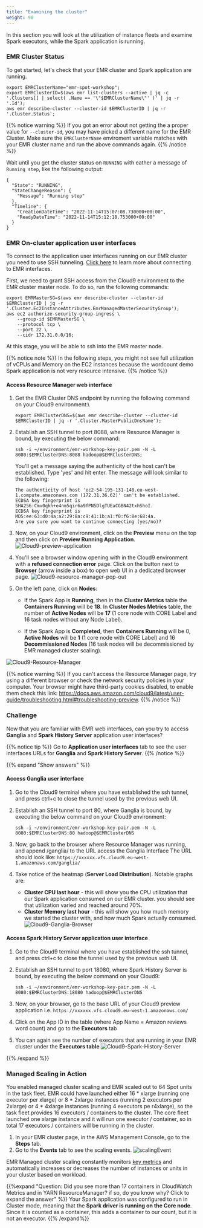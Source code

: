 ```yaml
---
title: "Examining the cluster"
weight: 90
---
```


In this section you will look at the utilization of instance fleets and examine Spark executors, while the Spark application is running.

### EMR Cluster Status
To get started, let's check that your EMR cluster and Spark application are running.  

```
export EMRClusterName="emr-spot-workshop";
export EMRClusterID=$(aws emr list-clusters --active | jq -c '.Clusters[] | select( .Name == '\"$EMRClusterName\"' )' | jq -r '.Id');
aws emr describe-cluster --cluster-id $EMRClusterID | jq -r '.Cluster.Status';
```

{{% notice warning %}}
If you got an error about not getting the a proper value for `--cluster-id`, you may have picked a different name for the EMR Cluster. Make sure the `EMRClusterName` enviroment variable matches with your EMR cluster name and run the above commands again.
{{% /notice %}}

Wait until you get the cluster status on `RUNNING` with eather a message of `Running step`, like the following output:

```
{
  "State": "RUNNING",
  "StateChangeReason": {
    "Message": "Running step"
  },
  "Timeline": {
    "CreationDateTime": "2022-11-14T15:07:08.730000+00:00",
    "ReadyDateTime": "2022-11-14T15:12:18.753000+00:00"
  }
}
```

### EMR On-cluster application user interfaces
To connect to the application user interfaces running on our EMR cluster you need to use SSH tunneling. [Click here](https://docs.aws.amazon.com/emr/latest/ManagementGuide/emr-web-interfaces.html) to learn more about connecting to EMR interfaces.  

First, we need to grant SSH access from the Cloud9 environment to the EMR cluster master node. To do so, run the following commands:

```
export EMRMasterSG=$(aws emr describe-cluster --cluster-id $EMRClusterID | jq -r '.Cluster.Ec2InstanceAttributes.EmrManagedMasterSecurityGroup');
aws ec2 authorize-security-group-ingress \
    --group-id $EMRMasterSG \
    --protocol tcp \
    --port 22 \
    --cidr 172.31.0.0/16;
```

At this stage, you will be able to ssh into the EMR master node. 

{{% notice note %}}
In the following steps, you might not see full utilization of vCPUs and Memory on the EC2 instances because the wordcount demo Spark application is not very resource intensive.
{{% /notice %}}

#### Access Resource Manager web interface

1. Get the EMR Cluster DNS endpoint by running the following command on your Cloud9 environment:\

    ```
    export EMRClusterDNS=$(aws emr describe-cluster --cluster-id $EMRClusterID | jq -r '.Cluster.MasterPublicDnsName');
    ```

1. Establish an SSH tunnel to port 8088, where Resource Manager is bound, by executing the below command: 

    ```    
    ssh -i ~/environment/emr-workshop-key-pair.pem -N -L 8080:$EMRClusterDNS:8088 hadoop@$EMRClusterDNS;
    ```

    You'll get a message saying the authenticity of the host can't be established. Type 'yes' and hit enter. The message will look similar to the following:

    ```
    The authenticity of host 'ec2-54-195-131-148.eu-west-1.compute.amazonaws.com (172.31.36.62)' can't be established.
    ECDSA key fingerprint is SHA256:Cmv0qkh+e4nm5qir6a9fPN5DlgTUEaCGBN42txhShoI.
    ECDSA key fingerprint is MD5:ee:63:d0:4a:a2:29:8a:c9:41:1b:a1:f0:f6:8e:68:4a.
    Are you sure you want to continue connecting (yes/no)? 
    ```
    
1. Now, on your Cloud9 environment, click on the **Preview** menu on the top and then click on **Preview Running Application**.
![Cloud9-preview-application](/images/running-emr-spark-apps-on-spot/cloud9-preview-application.png)

1. You'll see a browser window opening with in the Cloud9 environment with a **refused connection error** page. Click on the button next to **Browser** (arrow inside a box) to open web UI in a dedicated browser page.
![Cloud9-resource-manager-pop-out](/images/running-emr-spark-apps-on-spot/cloud9-resource-manager-pop-out.png)

1. On the left pane, click on **Nodes**:

    * If the Spark App is **Running**, then in the **Cluster Metrics** table the **Containers Running** will be  **18**. In **Cluster Nodes Metrics** table, the number of **Active Nodes** will be **17** (1 core node with CORE Label and 16 task nodes without any Node Label). 

    * If the Spark App is **Completed**, then **Containers Running** will be 0, **Active Nodes** will be  **1** (1 core node with CORE Label) and 16 **Decommissioned Nodes** (16 task nodes will be decommissioned by EMR managed cluster scaling).

![Cloud9-Resource-Manager](/images/running-emr-spark-apps-on-spot/cloud9-resource-manager-browser.png)

{{% notice warning %}}
If you can't access the Resource Manager page, try using a different browser or check the network security policies in your computer. Your browser might have third-party cookies disabled, to enable them check this link: https://docs.aws.amazon.com/cloud9/latest/user-guide/troubleshooting.html#troubleshooting-preview.
{{% /notice %}}

### Challenge 

Now that you are familiar with EMR web interfaces, can you try to access **Ganglia** and **Spark History Server** application user interfaces?

{{% notice tip %}}
Go to **Application user interfaces** tab to see the user interfaces URLs for  **Ganglia** and **Spark History Server**.
{{% /notice %}}

{{% expand "Show answers" %}}

#### Access Ganglia user interface

1. Go to the Cloud9 terminal where you have established the ssh tunnel, and press ctrl+c to close the tunnel used by the previous web UI. 
1. Establish an SSH tunnel to port 80, where Ganglia is bound, by executing the below command on your Cloud9 environment: 

    ```
    ssh -i ~/environment/emr-workshop-key-pair.pem -N -L 8080:$EMRClusterDNS:80 hadoop@$EMRClusterDNS
    ```

1. Now, go back to the browser where Resource Manager was running, and append /ganglia/ to the URL access the Ganglia Interface The URL should look like: `https://xxxxxx.vfs.cloud9.eu-west-1.amazonaws.com/ganglia/`


1. Take notice of the heatmap (**Server Load Distribution**). Notable graphs are:  

    * **Cluster CPU last hour** - this will show you the CPU utilization that our Spark application consumed on our EMR cluster. you should see that utilization varied and reached around 70%.  
    * **Cluster Memory last hour** - this will show you how much memory we started the cluster with, and how much Spark actually consumed.  
![Cloud9-Ganglia-Browser](/images/running-emr-spark-apps-on-spot/cloud9-ganglia-browser.png)
    

#### Access Spark History Server application user interface

1. Go to the Cloud9 terminal where you have established the ssh tunnel, and press ctrl+c to close the tunnel used by the previous web UI. 
1. Establish an SSH tunnel to port 18080, where Spark History Server is bound, by executing the below command on your Cloud9: 


    ```
    ssh -i ~/environment/emr-workshop-key-pair.pem -N -L 8080:$EMRClusterDNS:18080 hadoop@$EMRClusterDNS
    ```

1. Now, on your browser, go to the base URL of your Cloud9 preview application i.e. `https://xxxxxx.vfs.cloud9.eu-west-1.amazonaws.com/`
1. Click on the App ID in the table (where App Name = Amazon reviews word count) and go to the **Executors** tab  
1. You can again see the number of executors that are running in your EMR cluster under the **Executors table**
    ![Cloud9-Spark-History-Server](/images/running-emr-spark-apps-on-spot/cloud9-spark-history-server.png)

{{% /expand %}}

### Managed Scaling in Action

You enabled managed cluster scaling and EMR scaled out to 64 Spot units in the task fleet. EMR could have launched either 16 * xlarge (running one executor per xlarge) or 8 * 2xlarge instances (running 2 executors per 2xlarge) or 4 * 4xlarge instances (running 4 executors pe r4xlarge), so the task fleet provides 16 executors / containers to the cluster. The core fleet launched one xlarge instance and it will run one executor / container, so in total 17 executors / containers will be running in the cluster.


1. In your EMR cluster page, in the AWS Management Console, go to the **Steps** tab.
1. Go to the **Events** tab to see the scaling events.
![scalingEvent](/images/running-emr-spark-apps-on-spot/emrsparkscalingevent.png)

EMR Managed cluster scaling constantly monitors [key metrics](https://docs.aws.amazon.com/emr/latest/ManagementGuide/managed-scaling-metrics.html) and automatically increases or decreases the number of instances or units in your cluster based on workload.

{{%expand "Question: Did you see more than 17 containers in CloudWatch Metrics and in YARN ResourceManager? if so, do you know why? Click to expand the answer" %}}
Your Spark application was configured to run in Cluster mode, meaning that the **Spark driver is running on the Core node**. Since it is counted as a container, this adds a container to our count, but it is not an executor.
{{% /expand%}}